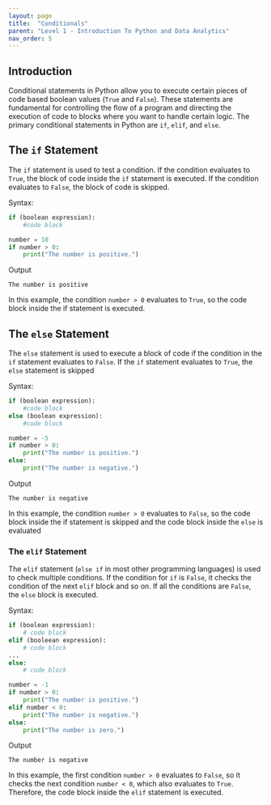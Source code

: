 ```yaml
---
layout: page
title:  "Conditionals"
parent: "Level 1 - Introduction To Python and Data Analytics"
nav_order: 5
---
```


## Introduction

Conditional statements in Python allow you to execute certain pieces of code based boolean values (`True` and `False`). These statements are fundamental for controlling the flow of a program and directing the execution of code to blocks where you want to handle certain logic. The primary conditional statements in Python are `if`, `elif`, and `else`.

## The `if` Statement

The `if` statement is used to test a condition. If the condition evaluates to `True`, the block of code inside the `if` statement is executed. If the condition evaluates to `False`, the block of code is skipped.

Syntax:

```python
if (boolean expression):
    #code block
```

```python
number = 10
if number > 0:
    print("The number is positive.")
```

Output

```
The number is positive
```
In this example, the condition `number > 0` evaluates to `True`, so the code block inside the if statement is executed.


## The `else` Statement

The `else` statement is used to execute a block of code if the condition in the `if` statement evaluates to `False`. If the `if` statement evaluates to `True`, the `else` statement is skipped

Syntax:

```python
if (boolean expression):
    #code block
else (boolean expression):
    #code block
```

```python
number = -5
if number > 0:
    print("The number is positive.")
else:
    print("The number is negative.")
```

Output

```
The number is negative
```
In this example, the condition `number > 0` evaluates to `False`, so the code block inside the if statement is skipped and the code block inside the `else` is evaluated


### The `elif` Statement
The `elif` statement (`else if` in most other programming languages) is used to check multiple conditions. If the condition for `if` is `False`, it checks the condition of the next `elif` block and so on. If all the conditions are `False`, the `else` block is executed.

Syntax:

```python
if (boolean expression):
    # code block
elif (booleean expression):
    # code block
...
else:
    # code block
```

```python
number = -1
if number > 0:
    print("The number is positive.")
elif number < 0:
    print("The number is negative.")
else:
    print("The number is zero.")
```

Output
```
The number is negative
```

In this example, the first condition `number > 0` evaluates to `False`, so it checks the next condition `number < 0`, which also evaluates to `True`. Therefore, the code block inside the `elif` statement is executed.
